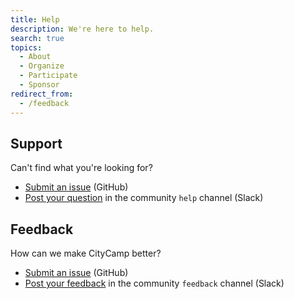 ```yaml
---
title: Help
description: We're here to help.
search: true
topics:
  - About
  - Organize
  - Participate
  - Sponsor
redirect_from:
  - /feedback
---
```


## Support

Can't find what you're looking for?

- [Submit an issue](https://github.com/CityCamp/citycamp.github.io/issues) (GitHub)
- [Post your question](https://citycamp-team.slack.com) in the community `help` channel (Slack)

## Feedback

How can we make CityCamp better?

- [Submit an issue](https://github.com/CityCamp/citycamp.github.io/issues) (GitHub)
- [Post your feedback](https://citycamp-team.slack.com) in the community `feedback` channel (Slack)
